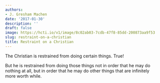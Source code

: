 ```yaml
---
authors:
- J. Gresham Machen
date: '2017-01-30'
description: ''
draft: false
image: https://hcti.io/v1/image/8c02ab03-7cdb-47f8-85dd-200873aa9f53
slug: restraint-on-a-christian
title: Restraint on a Christian
---
```


The Christian is restrained from doing certain things. True!

But he is restrained from doing those things not in order that he may do nothing at all, but in order that he may do other things that are infinitely more worth while.